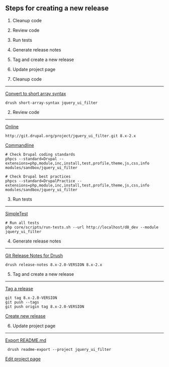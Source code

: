 
Steps for creating a new release
--------------------------------

  1. Cleanup code
  2. Review code
  3. Run tests
  4. Generate release notes
  5. Tag and create a new release
  6. Update project page


1. Cleanup code
---------------

[Convert to short array syntax](https://www.drupal.org/project/short_array_syntax)

    drush short-array-syntax jquery_ui_filter 


2. Review code
--------------

[Online](http://pareview.sh)

    http://git.drupal.org/project/jquery_ui_filter.git 8.x-2.x

[Commandline](https://www.drupal.org/node/1587138)

    # Check Drupal coding standards
    phpcs --standard=Drupal --extensions=php,module,inc,install,test,profile,theme,js,css,info modules/sandbox/jquery_ui_filter

    # Check Drupal best practices
    phpcs --standard=DrupalPractice --extensions=php,module,inc,install,test,profile,theme,js,css,info modules/sandbox/jquery_ui_filter


3. Run tests
------------

[SimpleTest](https://www.drupal.org/node/645286)

    # Run all tests
    php core/scripts/run-tests.sh --url http://localhost/d8_dev --module jquery_ui_filter


4. Generate release notes
-------------------------

[Git Release Notes for Drush](https://www.drupal.org/project/grn)

    drush release-notes 8.x-2.0-VERSION 8.x-2.x


5. Tag and create a new release
-------------------------------

[Tag a release](https://www.drupal.org/node/1066342)

    git tag 8.x-2.0-VERSION
    git push --tags
    git push origin tag 8.x-2.0-VERSION

[Create new release](https://www.drupal.org/node/add/project-release/1418164)


6. Update project page
----------------------

[Export README.md](https://www.drupal.org/project/readme)
    
     drush readme-export --project jquery_ui_filter

[Edit project page](https://www.drupal.org/node/1418164/edit)
